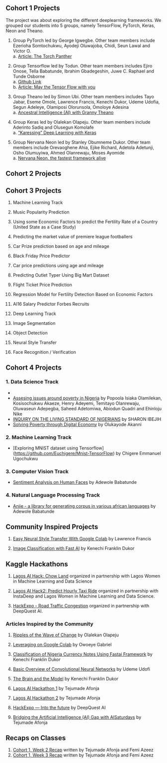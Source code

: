 ## Cohort 1 Projects

The project was about exploring the different deeplearning frameworks. We grouped our students into 5 groups, namely TensorFlow, PyTorch, Keras, Neon and Theano.

1. Group PyTorch led by George Igwegbe. Other team members include Ezerioha Somtochukwu, Ayodeji Oluwajoba, Chidi, Seun Lawal and Victor O.\
a. [Article: The Torch Panther](https://medium.com/fbdevclagos/ai6-the-torch-panther-38a778ae8962?)

2. Group Tensorflow  led by Todun. Other team members includes Ejiro Onose, Tella Babatunde, Ibrahim Gbadegeshin, Juwe C. Raphael and Tunde Osborne \
 a. [Github Link](https://github.com/todun/deep-frameworks-explore/tree/master/tensorflow)\
 b. [Article: May the Tensor Flow with you](https://medium.com/ai-saturdays/aisaturdaylagos-may-the-tensor-flow-with-you-5cdcaad1ddc3)

3. Group Theano led by Simon Ubi. Other team members includes Tayo Jabar, Eseme Omole, Lawrence Francis, Kenechi Dukor, Udeme Udofia, Segun Adeleye, Olamiposi Olorunsola, Omoloye Adesina  \
a. [Ancestral Intelligence (AI) with Granny Theano](https://medium.com/ai-saturdays/aisaturdaylagos-ancestral-intelligence-ai-with-granny-theano-fc70ea2e6a7c)

4. Group Keras led by Olalekan Olapeju. Other team members include Aderinto Sadiq and Olusegun Komolafe\
a. [“Karessing” Deep Learning with Keras](https://medium.com/ai-saturdays/aisaturdaylagos-karessing-deep-learning-with-keras-1e9b96d2d013)

5. Group Nervana Neon led by Stanley Obumneme Dukor. Other team members include Orevaoghene Ahia, Ejike Richard, Adetola Adetunji, Osho Olumuyiwa, Ahmed Olanrewaju, Moses Ayomide\
a. [Nervana Neon, the fastest framework alive](https://medium.com/ai-saturdays/aisaturdaylagos-nervana-neon-the-fastest-framework-alive-77e69385ed78)


## Cohort 2 Projects

## Cohort 3 Projects

1. Machine Learning Track

1. Music Popularity Prediction
2.  Using some Economic Factors to predict the Fertility Rate of a Country (United State as a Case Study)
3. Predicting the market value of premiere league footballers
4. Car Prize prediction based on age and mileage
5. Black Friday Price Predictor
6. Car price predictions using age and mileage
7. Predicting Outlet Typer Using Big Mart Dataset
8. Flight Ticket Price Prediction
9. Regression Model for Fertility Detection Based on Economic Factors
10. AI16 Salary Predictor Forbes Recruits

2. Deep Learning Track

1. Image Segmentation
2. Object Detection
3. Neural Style Transfer
4. Face Recognition / Verification

## Cohort 4 Projects

### 1. Data Science Track
- 
- [Assesing issues around poverty in Nigeria](https://github.com/popoolaio/Poverty-in-Nigeria) by Popoola Isiaka Olamilekan, Kosisochukwu Akaeze, Henry Adeyemi, Temitayo Olanrewaju, Oluwaseun Adepegba, Saheed Adetomiwa, Abiodun Quadri and Ehinloju Nike
- [INQUIRY ON THE LIVING STANDARD OF NIGERIANS](https://github.com/sharonibejih/AI-SATURDAY-PROJECT/blob/master/Project%20Analysis.ipynb) by SHARON IBEJIH
- [Solving Poverty through Digital Economy](https://github.com/kayodeakanni/Forthinkn) by Olukayode Akanni
### 2. Machine Learning Track
- [Exploring MNIST dataset using Tensorflow] (https://github.com/Euchigere/Mnist-TensorFlow) by Chigere Emmanuel Ugochukwu
### 3. Computer Vision Track
- [Sentiment Analysis on Human Faces](http://github.com/Free-tek/Sentiment_Analysis_For_Human_Face) by Adewole Babatunde
### 4. Natural Language Processing Track
- [Anjie - a library for generating corpus in various african languages](http://github.com/Free-tek/Anjie_local_language_corpus_generator) by Adewole Babatunde

## Community Inspired Projects
1. [Easy Neural Style Transfer With Google Colab](https://medium.com/@lawrencedikeu/easy-neural-style-transfer-with-google-colab-a3264789d6ed) by Lawrence Francis

2. [Image Classification with Fast AI](https://medium.com/@kennydukor/image-classification-with-fast-ai-at-last-something-that-works-with-little-effort-56d3abe7c542) by Kenechi Franklin Dukor

## Kaggle Hackathons
1. [Lagos AI Hack: Chow Land](https://www.kaggle.com/c/lagos-ai-hackathon) organized in partnership with Lagos Women in Machine Learning and Data Science 

2. [Lagos AI Hack2: Predict Hourly Taxi Ride](https://www.kaggle.com/c/lagosaihackathon) organized in partnership with InstaDeep and Lagos Women in Machine Learning and Data Science.  

3. [HackExpo -  Road Traffic Congestion](https://www.kaggle.com/c/hackexpo2018) organized in partnership with DeepQuest AI.


### Articles Inspired by the Community
1. [Ripples of the Wave of Change](https://medium.com/ai-saturdays/ripples-of-the-wave-of-change-95178e728d0b) by Olalekan Olapeju

2. [Leveraging on Google Colab](https://medium.com/ai-saturdays/aisaturdaylagos-leveraging-on-google-colab-313bab053603) by Owoeye Gabriel

3. [Classification of Nigeria Currency Notes Using Fastai Framework](https://medium.com/ai-saturdays/aisaturdaylagos-classification-of-nigeria-currency-notes-using-fastai-framework-2fdcedc174e0) by Kenechi Franklin Dukor

4. [Basic Overview of Convolutional Neural Networks](https://medium.com/dataseries/basic-overview-of-convolutional-neural-network-cnn-4fcc7dbb4f17?) by Udeme Udofi

5. [The Brain and the Model](https://medium.com/@kennydukor/the-brain-and-the-model-c82ff48f9867) by Kenechi Franklin Dukor

6. [Lagos AI Hackathon 1](https://medium.com/ai-saturdays/aisaturdaylagos-lagosaihack-8479b3f53169) by Tejumade Afonja

7. [Lagos AI Hackathon 2](https://medium.com/ai-saturdays-lagos-articles/lagos-ai-hackathon-lagosaihack-2nd-edition-d4258c662d51) by Tejumade Afonja

8. [HackExpo — Into the future](https://deepquestai.com/HackExpo/) by DeepQuest AI

9. [Bridging the Artificial Intelligence (AI) Gap with AISaturdays](https://medium.com/ai-saturdays/bridging-the-artificial-intelligence-ai-gaps-with-ai6-9a5cf0b910f8) by Tejumade Afonja


## Recaps on Classes
1. [Cohort 1, Week 2 Recap](https://medium.com/ai-saturdays/aisaturdaylagos-recap-on-week-2-8bf253802796) written by Tejumade Afonja and Femi Azeez
2. [Cohort 1, Week 3 Recap](https://medium.com/ai-saturdays/aisaturdaylagos-recap-on-week-3-b463396f2140) written by Tejumade Afonja and Femi Azeez
